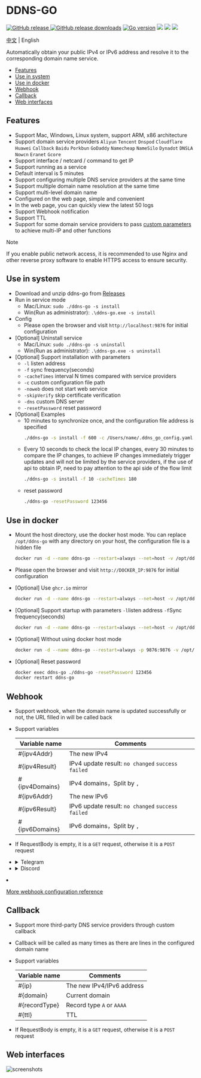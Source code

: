 # DDNS-GO

[![GitHub release](https://img.shields.io/github/release/jeessy2/ddns-go.svg?logo=github&style=flat-square) ![GitHub release downloads](https://img.shields.io/github/downloads/jeessy2/ddns-go/total?logo=github)](https://github.com/jeessy2/ddns-go/releases/latest) [![Go version](https://img.shields.io/github/go-mod/go-version/jeessy2/ddns-go)](https://github.com/jeessy2/ddns-go/blob/master/go.mod) [![](https://goreportcard.com/badge/github.com/jeessy2/ddns-go/v6)](https://goreportcard.com/report/github.com/jeessy2/ddns-go/v6) [![](https://img.shields.io/docker/image-size/jeessy/ddns-go)](https://registry.hub.docker.com/r/jeessy/ddns-go) [![](https://img.shields.io/docker/pulls/jeessy/ddns-go)](https://registry.hub.docker.com/r/jeessy/ddns-go)

[中文](https://github.com/jeessy2/ddns-go/blob/master/README.md) | English

Automatically obtain your public IPv4 or IPv6 address and resolve it to the corresponding domain name service.

- [Features](#Features)
- [Use in system](#Use-in-system)
- [Use in docker](#Use-in-docker)
- [Webhook](#webhook)
- [Callback](#callback)
- [Web interfaces](#Web-interfaces)

## Features

- Support Mac, Windows, Linux system, support ARM, x86 architecture
- Support domain service providers `Aliyun` `Tencent` `Dnspod` `Cloudflare` `Huawei` `Callback` `Baidu` `Porkbun` `GoDaddy` `Namecheap` `NameSilo` `Dynadot` `DNSLA` `Nowcn` `Eranet` `Gcore`
- Support interface / netcard / command to get IP
- Support running as a service
- Default interval is 5 minutes
- Support configuring multiple DNS service providers at the same time
- Support multiple domain name resolution at the same time
- Support multi-level domain name
- Configured on the web page, simple and convenient
- In the web page, you can quickly view the latest 50 logs
- Support Webhook notification
- Support TTL
- Support for some domain service providers to pass [custom parameters](https://github.com/jeessy2/ddns-go/wiki/传递自定义参数) to achieve multi-IP and other functions

> [!NOTE]
> If you enable public network access, it is recommended to use Nginx and other reverse proxy software to enable HTTPS access to ensure security.

## Use in system

- Download and unzip ddns-go from [Releases](https://github.com/jeessy2/ddns-go/releases)
- Run in service mode
  - Mac/Linux: `sudo ./ddns-go -s install`
  - Win(Run as administrator): `.\ddns-go.exe -s install`
- Config
  - Please open the browser and visit `http://localhost:9876` for initial configuration
- [Optional] Uninstall service
  - Mac/Linux: `sudo ./ddns-go -s uninstall`
  - Win(Run as administrator): `.\ddns-go.exe -s uninstall`
- [Optional] Support installation with parameters
  - `-l` listen address
  - `-f` sync frequency(seconds)
  - `-cacheTimes` interval N times compared with service providers
  - `-c` custom configuration file path
  - `-noweb` does not start web service
  - `-skipVerify` skip certificate verification
  - `-dns` custom DNS server
  - `-resetPassword` reset password
- [Optional] Examples
  - 10 minutes to synchronize once, and the configuration file address is specified
    ```bash
    ./ddns-go -s install -f 600 -c /Users/name/.ddns_go_config.yaml
    ```
  - Every 10 seconds to check the local IP changes, every 30 minutes to compare the IP changes, to achieve IP changes immediately trigger updates and will not be limited by the service providers, if the use of api to obtain IP, need to pay attention to the api side of the flow limit
    ```bash
    ./ddns-go -s install -f 10 -cacheTimes 180
    ```
  - reset password
    ```bash
    ./ddns-go -resetPassword 123456
    ```

## Use in docker

- Mount the host directory, use the docker host mode. You can replace `/opt/ddns-go` with any directory on your host, the configuration file is a hidden file

  ```bash
  docker run -d --name ddns-go --restart=always --net=host -v /opt/ddns-go:/root jeessy/ddns-go
  ```

- Please open the browser and visit `http://DOCKER_IP:9876` for initial configuration

- [Optional] Use `ghcr.io` mirror

  ```bash
  docker run -d --name ddns-go --restart=always --net=host -v /opt/ddns-go:/root ghcr.io/jeessy2/ddns-go
  ```

- [Optional] Support startup with parameters `-l`listen address `-f`Sync frequency(seconds)

  ```bash
  docker run -d --name ddns-go --restart=always --net=host -v /opt/ddns-go:/root jeessy/ddns-go -l :9877 -f 600
  ```

- [Optional] Without using docker host mode

  ```bash
  docker run -d --name ddns-go --restart=always -p 9876:9876 -v /opt/ddns-go:/root jeessy/ddns-go
  ```

- [Optional] Reset password

  ```bash
  docker exec ddns-go ./ddns-go -resetPassword 123456
  docker restart ddns-go
  ```

## Webhook

- Support webhook, when the domain name is updated successfully or not, the URL filled in will be called back
- Support variables

  |  Variable name   | Comments  |
  |  ----  | ----  |
  | #{ipv4Addr}  | The new IPv4 |
  | #{ipv4Result}  | IPv4 update result: `no changed` `success` `failed`|
  | #{ipv4Domains}  | IPv4 domains，Split by `,` |
  | #{ipv6Addr}  | The new IPv6 |
  | #{ipv6Result}  | IPv6 update result: `no changed` `success` `failed`|
  | #{ipv6Domains}  | IPv6 domains，Split by `,` |

- If RequestBody is empty, it is a `GET` request, otherwise it is a `POST` request

- <details><summary>Telegram</summary>

  [ddns-telegram-bot](https://github.com/WingLim/ddns-telegram-bot)
  </details>
- <details><summary>Discord</summary>

  - Discord client -> Server -> Channel Settings -> Integration -> View Webhook -> New Webhook -> Copy Webhook URL
  - Input the `Webhook URL` copied from Discord in the URL
  - Input in RequestBody
    ```json
    {
        "content": "The domain name #{ipv4Domains} dynamically resolves to #{ipv4Result}.",
        "embeds": [
            {
                "description": "Domains: #{ipv4Domains}, Result: #{ipv4Result}, IP: #{ipv4Addr}",
                "color": 15258703,
                "author": {
                    "name": "DDNS"
                },
                "footer": {
                    "text": "DDNS #{ipv4Result}"
                }
            }
        ]
    }
    ```
    </details>

- [More webhook configuration reference](https://github.com/jeessy2/ddns-go/issues/327)

## Callback

- Support more third-party DNS service providers through custom callback
- Callback will be called as many times as there are lines in the configured domain name
- Support variables

  |  Variable name   | Comments  |
  |  ----  | ----  |
  | #{ip}  | The new IPv4/IPv6 address|
  | #{domain}  | Current domain |
  | #{recordType}  | Record type `A` or `AAAA` |
  | #{ttl}  | TTL |
- If RequestBody is empty, it is a `GET` request, otherwise it is a `POST` request

## Web interfaces

![screenshots](https://raw.githubusercontent.com/jeessy2/ddns-go/master/ddns-web.png)
